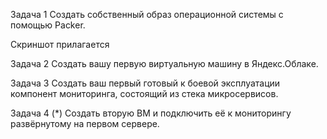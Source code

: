 Задача 1
Создать собственный образ операционной системы с помощью Packer.

Скриншот прилагается


Задача 2
Создать вашу первую виртуальную машину в Яндекс.Облаке.



Задача 3
Создать ваш первый готовый к боевой эксплуатации компонент мониторинга, состоящий из стека микросервисов.




Задача 4 (*)
Создать вторую ВМ и подключить её к мониторингу развёрнутому на первом сервере.

